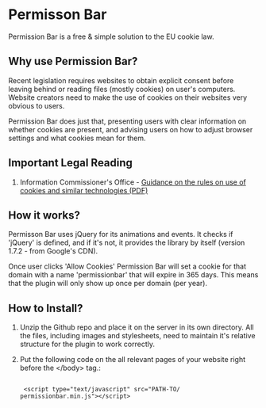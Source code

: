 Permisson Bar
=============

Permission Bar is a free & simple solution to the EU cookie law.


## Why use Permission Bar?

Recent legislation requires websites to obtain explicit consent before leaving behind or reading files (mostly cookies) on user's computers. Website creators need to make the use of cookies on their websites very obvious to users.

Permission Bar does just that, presenting users with clear information on whether cookies are present, and advising users on how to adjust browser settings and what cookies mean for them.


## Important Legal Reading

1. Information Commissioner's Office - [Guidance on the rules on use of cookies and similar technologies (PDF)](http://www.ico.gov.uk/news/latest_news/2011/~/media/documents/library/Privacy_and_electronic/Practical_application/guidance_on_the_new_cookies_regulations.ashx)


## How it works?
 
Permisson Bar uses jQuery for its animations and events. It checks if 'jQuery' is defined, and if it's not, it provides the library by itself (version 1.7.2 - from Google's CDN). 

Once user clicks 'Allow Cookies' Permission Bar will set a cookie for that domain with a name 'permissionbar' that will expire in 365 days. This means that the plugin will only show up once per domain (per year). 


## How to Install?

1. Unzip the Github repo and place it on the server in its own directory. All the files, including images and stylesheets, need to maintain it's relative structure for the plugin to work correctly. 
2. Put the following code on the all relevant pages of your website right before the &lt;/body&gt; tag.:

	<code>
	&lt;script type="text/javascript" src="PATH-TO/	permissionbar.min.js"&gt;&lt;/script&gt;
	</code>
	